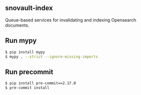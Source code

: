 ## snovault-index

Queue-based services for invalidating and indexing Opensearch documents.

## Run mypy
```bash
$ pip install mypy
$ mypy . --strict --ignore-missing-imports
```

## Run precommit
```bash
$ pip install pre-commit==2.17.0
$ pre-commit install
```